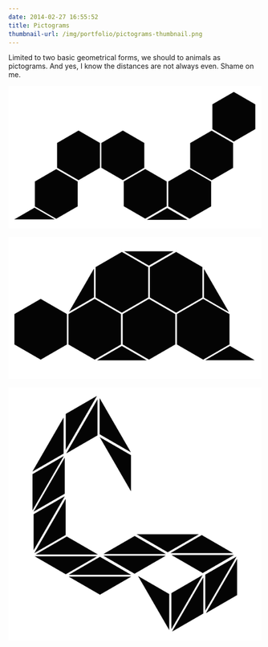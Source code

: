 ```yaml
---
date: 2014-02-27 16:55:52
title: Pictograms
thumbnail-url: /img/portfolio/pictograms-thumbnail.png
---
```

Limited to two basic geometrical forms, we should to animals as pictograms. And yes, I know the distances are not always even. Shame on me.

![Pictogram Caterpillar](/img/portfolio/pictograms-caterpillar.png)

![Pictogram Turtle](/img/portfolio/pictograms-turtle.png)

![Pictogram Snake](/img/portfolio/pictograms-snake.png)
